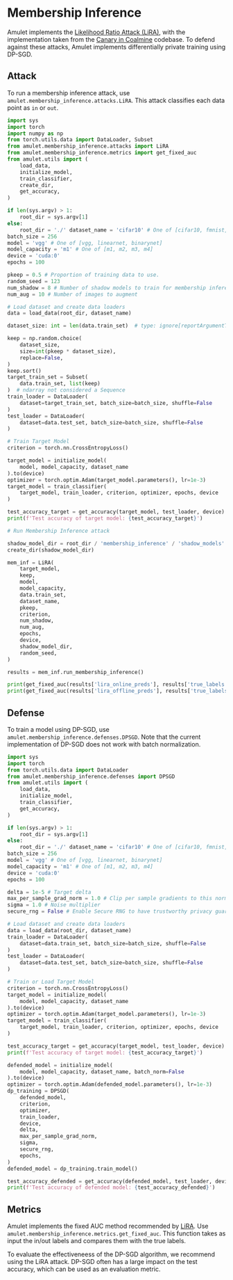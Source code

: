 # Membership Inference
Amulet implements the [Likelihood Ratio Attack (LiRA)](https://openreview.net/pdf?id=inPTplK-O6V), with the implementation taken from the [Canary in Coalmine](https://github.com/YuxinWenRick/canary-in-a-coalmine) codebase.
To defend against these attacks, Amulet implements differentially private training using DP-SGD.

## Attack
To run a membership inference attack, use `amulet.membership_inference.attacks.LiRA`.
This attack classifies each data point as `in` or `out`.

```python
import sys
import torch
import numpy as np
from torch.utils.data import DataLoader, Subset
from amulet.membership_inference.attacks import LiRA
from amulet.membership_inference.metrics import get_fixed_auc
from amulet.utils import (
    load_data,
    initialize_model,
    train_classifier,
    create_dir,
    get_accuracy,
)

if len(sys.argv) > 1:
    root_dir = sys.argv[1]
else:
    root_dir = './' dataset_name = 'cifar10' # One of [cifar10, fmnist, census, lfw]
batch_size = 256
model = 'vgg' # One of [vgg, linearnet, binarynet]
model_capacity = 'm1' # One of [m1, m2, m3, m4]
device = 'cuda:0'
epochs = 100

pkeep = 0.5 # Proportion of training data to use.
random_seed = 123
num_shadow = 8 # Number of shadow models to train for membership inference
num_aug = 10 # Number of images to augment

# Load dataset and create data loaders
data = load_data(root_dir, dataset_name)

dataset_size: int = len(data.train_set)  # type: ignore[reportArgumentType]

keep = np.random.choice(
    dataset_size,
    size=int(pkeep * dataset_size),
    replace=False,
)
keep.sort()
target_train_set = Subset(
    data.train_set, list(keep)
)  # ndarray not considered a Sequence
train_loader = DataLoader(
    dataset=target_train_set, batch_size=batch_size, shuffle=False
)
test_loader = DataLoader(
    dataset=data.test_set, batch_size=batch_size, shuffle=False
)

# Train Target Model
criterion = torch.nn.CrossEntropyLoss()

target_model = initialize_model(
    model, model_capacity, dataset_name
).to(device)
optimizer = torch.optim.Adam(target_model.parameters(), lr=1e-3)
target_model = train_classifier(
    target_model, train_loader, criterion, optimizer, epochs, device
)

test_accuracy_target = get_accuracy(target_model, test_loader, device)
print(f'Test accuracy of target model: {test_accuracy_target}')

# Run Membership Inference attack

shadow_model_dir = root_dir / 'membership_inference' / 'shadow_models'
create_dir(shadow_model_dir)

mem_inf = LiRA(
    target_model,
    keep,
    model,
    model_capacity,
    data.train_set,
    dataset_name,
    pkeep,
    criterion,
    num_shadow,
    num_aug,
    epochs,
    device,
    shadow_model_dir,
    random_seed,
)

results = mem_inf.run_membership_inference()

print(get_fixed_auc(results['lira_online_preds'], results['true_labels']))
print(get_fixed_auc(results['lira_offline_preds'], results['true_labels']))


```

## Defense
To train a model using DP-SGD, use `amulet.membership_inference.defenses.DPSGD`.
Note that the current implementation of DP-SGD does not work with batch normalization.

```python
import sys
import torch
from torch.utils.data import DataLoader
from amulet.membership_inference.defenses import DPSGD
from amulet.utils import (
    load_data,
    initialize_model,
    train_classifier,
    get_accuracy,
)

if len(sys.argv) > 1:
    root_dir = sys.argv[1]
else:
    root_dir = './' dataset_name = 'cifar10' # One of [cifar10, fmnist, census, lfw]
batch_size = 256
model = 'vgg' # One of [vgg, linearnet, binarynet]
model_capacity = 'm1' # One of [m1, m2, m3, m4]
device = 'cuda:0'
epochs = 100

delta = 1e-5 # Target delta
max_per_sample_grad_norm = 1.0 # Clip per sample gradients to this norm
sigma = 1.0 # Noise multiplier
secure_rng = False # Enable Secure RNG to have trustworthy privacy guarantees. Comes at a performance cost

# Load dataset and create data loaders
data = load_data(root_dir, dataset_name)
train_loader = DataLoader(
    dataset=data.train_set, batch_size=batch_size, shuffle=False
)
test_loader = DataLoader(
    dataset=data.test_set, batch_size=batch_size, shuffle=False
)

# Train or Load Target Model
criterion = torch.nn.CrossEntropyLoss()
target_model = initialize_model(
    model, model_capacity, dataset_name
).to(device)
optimizer = torch.optim.Adam(target_model.parameters(), lr=1e-3)
target_model = train_classifier(
    target_model, train_loader, criterion, optimizer, epochs, device
)

test_accuracy_target = get_accuracy(target_model, test_loader, device)
print(f'Test accuracy of target model: {test_accuracy_target}')

defended_model = initialize_model(
    model, model_capacity, dataset_name, batch_norm=False
).to(device)
optimizer = torch.optim.Adam(defended_model.parameters(), lr=1e-3)
dp_training = DPSGD(
    defended_model,
    criterion,
    optimizer,
    train_loader,
    device,
    delta,
    max_per_sample_grad_norm,
    sigma,
    secure_rng,
    epochs,
)
defended_model = dp_training.train_model()

test_accuracy_defended = get_accuracy(defended_model, test_loader, device)
print(f'Test accuracy of defended model: {test_accuracy_defended}')
```

## Metrics
Amulet implements the fixed AUC method recommended by [LiRA](https://openreview.net/pdf?id=inPTplK-O6V).
Use `amulet.membership_inference.metrics.get_fixed_auc`.
This function takes as input the in/out labels and compares them with the true labels.

To evaluate the effectiveneess of the DP-SGD algorithm, we recommend using the LiRA attack.
DP-SGD often has a large impact on the test accuracy, which can be used as an evaluation metric.
